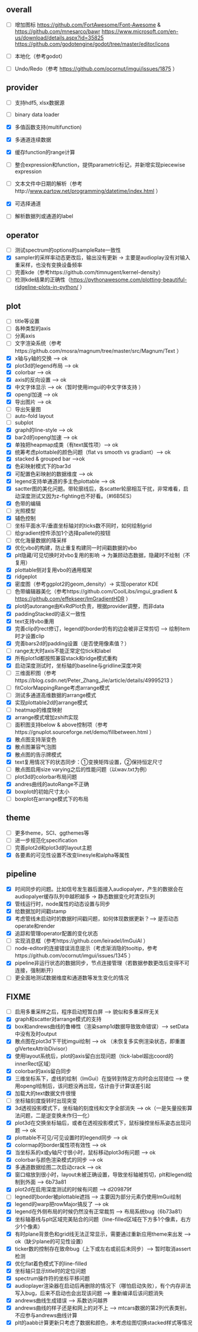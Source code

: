 ## overall
- [ ] 增加图标
   https://github.com/FortAwesome/Font-Awesome & https://github.com/mnesarco/bawr
   https://www.microsoft.com/en-us/download/details.aspx?id=35825
   https://github.com/godotengine/godot/tree/master/editor/icons
- [ ] 本地化（参考godot）
- [ ] Undo/Redo（参考 https://github.com/ocornut/imgui/issues/1875 ）


## provider
- [ ] 支持hdf5, xlsx数据源
- [ ] binary data loader
- [x] 多值函数支持(multifunction)
- [x] 多通道连续数据
- [x] 缓存function的range计算
- [ ] 整合expression和function，提供parametric标记，并新增实现piecewise expression
- [ ] 文本文件中日期的解析（参考http://www.partow.net/programming/datetime/index.html ）
- [x] 可选择通道
- [ ] 解析数据列或通道的label


## operator
- [ ] 测试spectrum的options的sampleRate一致性
- [x] sampler的采样率动态更改后，输出没有更新 -> 主要是audioplay没有对输入重采样，也没有变换设备频率
- [ ] 完善kde（参考https://github.com/timnugent/kernel-density）
- [ ] 检测kde结果的正确性（https://pythonawesome.com/plotting-beautiful-ridgeline-plots-in-python/ ）

## plot
- [ ] title等设置
- [ ] 各种类型的axis
- [ ] 分离axis
- [ ] 文字渲染系统（参考https://github.com/mosra/magnum/tree/master/src/Magnum/Text ）
- [x] x轴与y轴的交换 --> ok
- [x] plot3d的legend布局 --> ok
- [x] colorbar --> ok
- [x] axis的反向设置 --> ok
- [x] 中文字体显示 --> ok（暂时使用imgui的中文字体支持 ）
- [x] opengl加速 --> ok
- [x] 导出图片 --> ok
- [ ] 导出矢量图
- [ ] auto-fold layout
- [ ] subplot
- [x] graph的line-style --> ok
- [x] bar2d的opengl加速 --> ok
- [x] 单独把heapmap成类（有text属性项）--> ok
- [x] 统筹考虑plottable的颜色问题（flat vs smooth vs gradiant）--> ok
- [x] stacked & grouped bar -->ok
- [x] 色彩映射模式下的bar3d
- [x] 可配置色彩映射的数据维度 --> ok
- [x] legend支持单通道的多主色plottable --> ok
- [x] sactter图的美化问题。带轮廓线后，各scatter轮廓相互干扰，非常难看，启动深度测试又因为z-fighting也不好看。（#I6B5ES）
- [x] 色带的编辑
- [ ] 光照模型
- [x] 辅色控制
- [ ] 坐标平面水平/垂直坐标轴对的ticks数不同时，如何绘制grid
- [ ] 给gradient控件添加1个选择pallete的按钮
- [ ] 优化海量数据的降采样
- [x] 优化vbo的构建，防止重复构建同一时间戳数据的vbo
- [x] plt隐藏/可见切换时对vbo复用的影响 -> 为兼顾动态数据，隐藏时不绘制（不复用）
- [x] plottable侧对复用vbo的通用框架
- [x] ridgeplot
- [x] 密度图（参考ggplot2的geom_density）-> 实现operator KDE
- [ ] 色带编辑器美化（参考https://github.com/CoolLibs/imgui_gradient & https://github.com/effekseer/ImGradientHDR ）
- [x] plot的autorange由KvRdPlot负责，根据provider调整，而非data
- [x] paddingStacked的语义一致性
- [x] text支持vbo重用
- [x] 完善clip的rect修订，legend的border的有的边会被非正常剪切 --> 绘制item时才设置clip
- [x] 完善bars2d的padding设置（是否使用像素值？）
- [ ] range太大时axis不能正常定位tick和label
- [x] 所有plot1d都按照兼容stack和ridge模式重构
- [x] 启动深度测试时，坐标轴的baseline与gridline深度冲突
- [ ] 三维面积图（参考https://blog.csdn.net/Peter_Zhang_Jie/article/details/49995213 ）
- [ ] fitColorMappingRange考虑arrange模式
- [ ] 测试多通道高维数据的arrange模式
- [x] 实现plottable2d的arrange模式
- [ ] heatmap的维度映射
- [x] arrange模式增加zshift实现
- [ ] 面积图支持below & above控制项（参考https://gnuplot.sourceforge.net/demo/fillbetween.html ）
- [x] 散点图支持渐变色
- [x] 散点图兼容气泡图
- [x] 散点图的告示牌模式
- [x] text复用情况下的状态同步：①变换矩阵设置，②保持恒定尺寸
- [ ] 散点图启用size varying之后的性能问题（以wav.txt为例）
- [ ] plot3d的colorbar布局问题
- [x] andres曲线的autoRange不正确
- [x] boxplot的初始尺寸太小
- [ ] boxplot在arrange模式下的布局

## theme
- [ ] 更多theme，SCI、ggthemes等
- [ ] 进一步规范化specification
- [ ] 完善plot2d和plot3d的layout主题
- [x] 各要素的可见性设置不改变linesyle和alpha等属性 

## pipeline
- [x] 时间同步的问题。比如信号发生器后面接入audiopalyer，产生的数据会在audiopalyer缓存队列中越积越多 -> 静态数据变化时清空队列
- [x] 管线运行时，node属性的动态设置与同步
- [x] 给数据加时间戳stamp
- [x] 考虑管线未启动时的数据时间戳问题，如何体现数据更新？--> 是否动态operate和render
- [x] 追踪和管理operator配置的变化状态
- [ ] 实现消息框（参考https://github.com/leiradel/ImGuiAl ）
- [ ] node-editor的连接错误消息提示（考虑渐消隐的tooltip，参考https://github.com/ocornut/imgui/issues/1345 ）
- [x] pipeline非运行状态的数据同步，节点连接管理（若数据参数更改后变得不可连接，强制断开）
- [ ] 更全面地测试数据维度和通道数等发生变化的情况

## FIXME
- [ ] 启用多重采样之后，程序启动短暂白屏 --> 貌似和多重采样无关
- [x] graph和scatter对arrange模式的支持
- [x] box和andrews曲线的鲁棒性（渲染samp1d数据导致致命错误）--> setData中没有及时output
- [x] 散点图在plot3d下干扰imgui绘制 --> ok （未恢复多实例渲染状态，即重置glVertexAttribDivisor）
- [x] 使用layout系统后，plot的axis留白出现问题（tick-label超出coord的innerRect区域）
- [x] colorbar的axis留白同步
- [x] 三维坐标系下，虚线的绘制（ImGui）在旋转到特定方向时会出现错位 --> 使用opengl绘制后，该问题没再出现，估计由于计算误差引起
- [x] 加载大的text数据文件很慢
- [ ] 坐标轴刻度旋转时出现突变
- [x] 3d透视投影模式下，坐标轴的刻度线和文字全部消失 --> ok（一是矢量投影算法问题，二是逆变换未作归一化）
- [x] plot3d在交换坐标轴后，或者在透视投影模式下，鼠标操控坐标系姿态出现问题 --> ok
- [x] plottable不可见/可见设置时的legend同步 --> ok
- [x] colormap的border属性项有效性 --> ok
- [x] 当坐标系的x或y轴尺寸很小时，鼠标移动plot3d有问题 --> ok
- [x] colorbar与颜色渲染模式的同步 --> ok
- [x] 多通道数据绘图二次启动crack --> ok
- [x] 窗口缩放到很小时，layout未被正确设置，导致坐标轴被剪切，plt和legend绘制到外面 --> 6b73a81
- [x] plot2d在启用深度测试的时候有问题 --> d209879f
- [ ] legned的border被plottable遮挡 --> 主要因为部分元素仍使用ImGui绘制
- [x] legend的warp把rowMajor搞反了 --> ok
- [x] legend在外侧布局的时候仍然没有正常裁剪 --> 布局系统bug（6b73a81）
- [x] 坐标轴基线与plt区域完美贴合的问题（line-filled区域在下方多1个像素，右方少1个像素）
- [x] 有时plane背景色和grid线无法正常显示，需要通过重新应用theme来出发 --> ok（缺少plane的可见性设置）
- [x] ticker数的控制存在致命bug（上下或左右或前后未同步）--> 暂时取消assert检测
- [x] 优化flat着色模式下的line-filled
- [x] 坐标轴只显示title时的定位问题
- [x] spectrum操作符的坐标平移问题
- [x] audioplayer渲染器在启动后再删除的情况下（哪怕启动失败），有个内存非法写入bug，后来不启动也会出现该问题 --> 重新编译后该问题消失
- [x] andrews曲线生成错误 --> 系数访问越界
- [x] andrews曲线的样子还是和网上的对不上 --> mtcars数据的第2列代表类别，不应参与andrews曲线计算
- [x] plt的aabb计算更新只考虑了数据和颜色，未考虑绘图切换stacked样式等情况